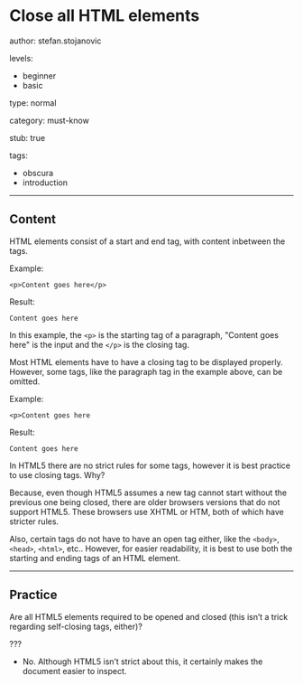 # Close all HTML elements
author: stefan.stojanovic

levels:
  - beginner
  - basic

type: normal

category: must-know

stub: true

tags:
  - obscura
  - introduction


---
## Content

HTML elements consist of a start and end tag, with content inbetween the tags.

Example:
```
<p>Content goes here</p>
```
Result:
```
Content goes here
```
In this example, the `<p>` is the starting tag of a paragraph, "Content goes here" is the input and the `</p>` is the closing tag.

Most HTML elements have to have a closing tag to be displayed properly. However, some tags, like the paragraph tag in the example above, can be omitted.

Example:
```
<p>Content goes here
```
Result:
```
Content goes here
```

In HTML5 there are no strict rules for some tags, however it is best practice to use closing tags. Why?

Because, even though HTML5 assumes a new tag cannot start without the previous one being closed, there are older browsers versions that do not support HTML5. These browsers use XHTML or HTM, both of which have stricter rules.

Also, certain tags do not have to have an open tag either, like the `<body>`, `<head>`, `<html>`, etc.. However, for easier readability, it is best to use both the starting and ending tags of an HTML element.

---
## Practice

Are all HTML5 elements required to be opened and closed (this isn’t a trick regarding self-closing tags, either)?

???

* No. Although HTML5 isn’t strict about this, it certainly makes the document easier to inspect.
